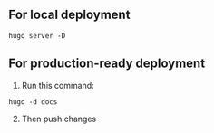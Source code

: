 ## For local deployment
```
hugo server -D
```

## For production-ready deployment
1. Run this command:
```
hugo -d docs
```

2. Then push changes
